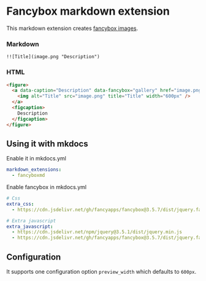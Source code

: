 # Fancybox markdown extension

This markdown extension creates [fancybox images](http://fancybox.net/).

### Markdown

```
!![Title](image.png "Description")
```

### HTML

```html
<figure>
  <a data-caption="Description" data-fancybox="gallery" href="image.png">
    <img alt="Title" src="image.png" title="Title" width="600px" />
  </a>
  <figcaption>
    Description
  </figcaption>
</figure>
```

## Using it with mkdocs

Enable it in mkdocs.yml

```yml
markdown_extensions:
  - fancyboxmd
```

Enable fancybox in mkdocs.yml

```yml
# Css
extra_css:
  - https://cdn.jsdelivr.net/gh/fancyapps/fancybox@3.5.7/dist/jquery.fancybox.min.css

# Extra javascript
extra_javascript:
  - https://cdn.jsdelivr.net/npm/jquery@3.5.1/dist/jquery.min.js
  - https://cdn.jsdelivr.net/gh/fancyapps/fancybox@3.5.7/dist/jquery.fancybox.min.js
```

## Configuration

It supports one configuration option `preview_width` which defaults to `600px`.
